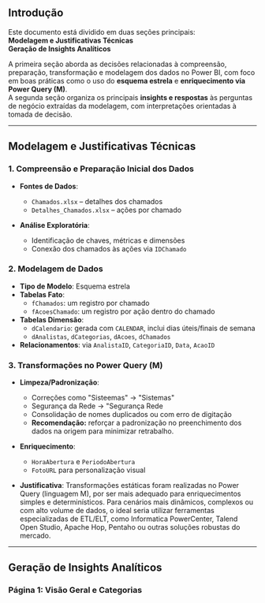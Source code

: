 ## Introdução

Este documento está dividido em duas seções principais:  
**Modelagem e Justificativas Técnicas**  
**Geração de Insights Analíticos**

A primeira seção aborda as decisões relacionadas à compreensão, preparação, transformação e modelagem dos dados no Power BI, com foco em boas práticas como o uso do **esquema estrela** e **enriquecimento via Power Query (M)**.  
A segunda seção organiza os principais **insights e respostas** às perguntas de negócio extraídas da modelagem, com interpretações orientadas à tomada de decisão.

---

## Modelagem e Justificativas Técnicas

### 1. Compreensão e Preparação Inicial dos Dados

- **Fontes de Dados**:  
  - `Chamados.xlsx` – detalhes dos chamados  
  - `Detalhes_Chamados.xlsx` – ações por chamado

- **Análise Exploratória**:
  - Identificação de chaves, métricas e dimensões
  - Conexão dos chamados às ações via `IDChamado`

### 2. Modelagem de Dados

- **Tipo de Modelo**: Esquema estrela
- **Tabelas Fato**:
  - `fChamados`: um registro por chamado
  - `fAcoesChamado`: um registro por ação dentro do chamado
- **Tabelas Dimensão**:
  - `dCalendario`: gerada com `CALENDAR`, inclui dias úteis/finais de semana
  - `dAnalistas`, `dCategorias`, `dAcoes`, `dChamados`
- **Relacionamentos**: via `AnalistaID`, `CategoriaID`, `Data`, `AcaoID`

### 3. Transformações no Power Query (M)

- **Limpeza/Padronização**:
  - Correções como "Sisteemas" → "Sistemas"
  - Segurança da Rede → "Segurança Rede
  - Consolidação de nomes duplicados ou com erro de digitação
  - **Recomendação:** reforçar a padronização no preenchimento dos dados na origem para minimizar retrabalho.
- **Enriquecimento**:
  - `HoraAbertura` e `PeriodoAbertura`
  - `FotoURL` para personalização visual

- **Justificativa**: Transformações estáticas foram realizadas no Power Query (linguagem M), por ser mais adequado para enriquecimentos simples e determinísticos. Para cenários mais dinâmicos, complexos ou com alto volume de dados, o ideal seria utilizar ferramentas especializadas de ETL/ELT, como Informatica PowerCenter, Talend Open Studio, Apache Hop, Pentaho ou outras soluções robustas do mercado.

---

## Geração de Insights Analíticos

### Página 1: Visão Geral e Categorias
